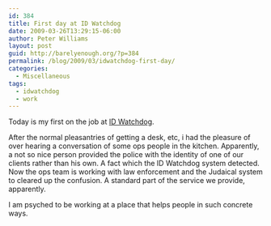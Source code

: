 ```yaml
---
id: 384
title: First day at ID Watchdog
date: 2009-03-26T13:29:15-06:00
author: Peter Williams
layout: post
guid: http://barelyenough.org/?p=384
permalink: /blog/2009/03/idwatchdog-first-day/
categories:
  - Miscellaneous
tags:
  - idwatchdog
  - work
---
```

Today is my first on the job at [ID Watchdog](http://www.idwatchdog.com/).

After the normal pleasantries of getting a desk, etc, i had the pleasure of over hearing a conversation of some ops people in the kitchen. Apparently, a not so nice person provided the police with the identity of one of our clients rather than his own. A fact which the ID Watchdog system detected. Now the ops team is working with law enforcement and the Judaical system to cleared up the confusion. A standard part of the service we provide, apparently.

I am psyched to be working at a place that helps people in such concrete ways.
